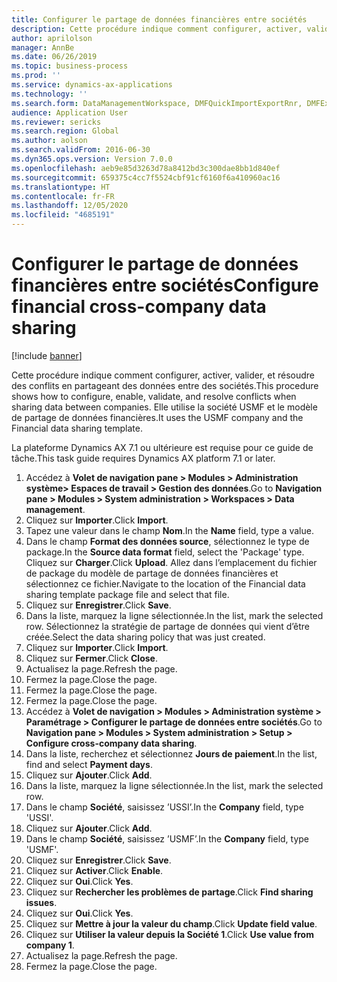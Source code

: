 ```yaml
---
title: Configurer le partage de données financières entre sociétés
description: Cette procédure indique comment configurer, activer, valider, et résoudre des conflits en partageant des données entre des sociétés.
author: aprilolson
manager: AnnBe
ms.date: 06/26/2019
ms.topic: business-process
ms.prod: ''
ms.service: dynamics-ax-applications
ms.technology: ''
ms.search.form: DataManagementWorkspace, DMFQuickImportExportRnr, DMFExecutionHistoryWorkspace, DMFExecutionHistorySummary, DMFExecutionHistoryEntities,  SysDataSharingConfiguration, SysDataSharingDiscrepencies
audience: Application User
ms.reviewer: sericks
ms.search.region: Global
ms.author: aolson
ms.search.validFrom: 2016-06-30
ms.dyn365.ops.version: Version 7.0.0
ms.openlocfilehash: aeb9e85d3263d78a8412bd3c300dae8bb1d840ef
ms.sourcegitcommit: 659375c4cc7f5524cbf91cf6160f6a410960ac16
ms.translationtype: HT
ms.contentlocale: fr-FR
ms.lasthandoff: 12/05/2020
ms.locfileid: "4685191"
---
```

# <a name="configure-financial-cross-company-data-sharing"></a><span data-ttu-id="de945-103">Configurer le partage de données financières entre sociétés</span><span class="sxs-lookup"><span data-stu-id="de945-103">Configure financial cross-company data sharing</span></span>

[!include [banner](../../includes/banner.md)]

<span data-ttu-id="de945-104">Cette procédure indique comment configurer, activer, valider, et résoudre des conflits en partageant des données entre des sociétés.</span><span class="sxs-lookup"><span data-stu-id="de945-104">This procedure shows how to configure, enable, validate, and resolve conflicts when sharing data between companies.</span></span> <span data-ttu-id="de945-105">Elle utilise la société USMF et le modèle de partage de données financières.</span><span class="sxs-lookup"><span data-stu-id="de945-105">It uses the USMF company and the Financial data sharing template.</span></span>

<span data-ttu-id="de945-106">La plateforme Dynamics AX 7.1 ou ultérieure est requise pour ce guide de tâche.</span><span class="sxs-lookup"><span data-stu-id="de945-106">This task guide requires Dynamics AX platform 7.1 or later.</span></span>

1. <span data-ttu-id="de945-107">Accédez à **Volet de navigation pane > Modules > Administration système> Espaces de travail > Gestion des données**.</span><span class="sxs-lookup"><span data-stu-id="de945-107">Go to **Navigation pane > Modules > System administration > Workspaces > Data management**.</span></span>
2. <span data-ttu-id="de945-108">Cliquez sur **Importer**.</span><span class="sxs-lookup"><span data-stu-id="de945-108">Click **Import**.</span></span>
3. <span data-ttu-id="de945-109">Tapez une valeur dans le champ **Nom**.</span><span class="sxs-lookup"><span data-stu-id="de945-109">In the **Name** field, type a value.</span></span>
4. <span data-ttu-id="de945-110">Dans le champ **Format des données source**, sélectionnez le type de package.</span><span class="sxs-lookup"><span data-stu-id="de945-110">In the **Source data format** field, select the 'Package' type.</span></span> <span data-ttu-id="de945-111">Cliquez sur **Charger**.</span><span class="sxs-lookup"><span data-stu-id="de945-111">Click **Upload**.</span></span> <span data-ttu-id="de945-112">Allez dans l’emplacement du fichier de package du modèle de partage de données financières et sélectionnez ce fichier.</span><span class="sxs-lookup"><span data-stu-id="de945-112">Navigate to the location of the Financial data sharing template package file and select that file.</span></span>
5. <span data-ttu-id="de945-113">Cliquez sur **Enregistrer**.</span><span class="sxs-lookup"><span data-stu-id="de945-113">Click **Save**.</span></span>
6. <span data-ttu-id="de945-114">Dans la liste, marquez la ligne sélectionnée.</span><span class="sxs-lookup"><span data-stu-id="de945-114">In the list, mark the selected row.</span></span> <span data-ttu-id="de945-115">Sélectionnez la stratégie de partage de données qui vient d’être créée.</span><span class="sxs-lookup"><span data-stu-id="de945-115">Select the data sharing policy that was just created.</span></span>  
7. <span data-ttu-id="de945-116">Cliquez sur **Importer**.</span><span class="sxs-lookup"><span data-stu-id="de945-116">Click **Import**.</span></span>
8. <span data-ttu-id="de945-117">Cliquez sur **Fermer**.</span><span class="sxs-lookup"><span data-stu-id="de945-117">Click **Close**.</span></span>
9. <span data-ttu-id="de945-118">Actualisez la page.</span><span class="sxs-lookup"><span data-stu-id="de945-118">Refresh the page.</span></span>
10. <span data-ttu-id="de945-119">Fermez la page.</span><span class="sxs-lookup"><span data-stu-id="de945-119">Close the page.</span></span>
11. <span data-ttu-id="de945-120">Fermez la page.</span><span class="sxs-lookup"><span data-stu-id="de945-120">Close the page.</span></span>
12. <span data-ttu-id="de945-121">Fermez la page.</span><span class="sxs-lookup"><span data-stu-id="de945-121">Close the page.</span></span>
13. <span data-ttu-id="de945-122">Accédez à **Volet de navigation > Modules > Administration système > Paramétrage > Configurer le partage de données entre sociétés**.</span><span class="sxs-lookup"><span data-stu-id="de945-122">Go to **Navigation pane > Modules > System administration > Setup > Configure cross-company data sharing**.</span></span>
14. <span data-ttu-id="de945-123">Dans la liste, recherchez et sélectionnez **Jours de paiement**.</span><span class="sxs-lookup"><span data-stu-id="de945-123">In the list, find and select **Payment days**.</span></span>
15. <span data-ttu-id="de945-124">Cliquez sur **Ajouter**.</span><span class="sxs-lookup"><span data-stu-id="de945-124">Click **Add**.</span></span>
16. <span data-ttu-id="de945-125">Dans la liste, marquez la ligne sélectionnée.</span><span class="sxs-lookup"><span data-stu-id="de945-125">In the list, mark the selected row.</span></span>
17. <span data-ttu-id="de945-126">Dans le champ **Société**, saisissez ’USSI’.</span><span class="sxs-lookup"><span data-stu-id="de945-126">In the **Company** field, type 'USSI'.</span></span>
18. <span data-ttu-id="de945-127">Cliquez sur **Ajouter**.</span><span class="sxs-lookup"><span data-stu-id="de945-127">Click **Add**.</span></span>
19. <span data-ttu-id="de945-128">Dans le champ **Société**, saisissez ’USMF’.</span><span class="sxs-lookup"><span data-stu-id="de945-128">In the **Company** field, type 'USMF'.</span></span>
20. <span data-ttu-id="de945-129">Cliquez sur **Enregistrer**.</span><span class="sxs-lookup"><span data-stu-id="de945-129">Click **Save**.</span></span>
21. <span data-ttu-id="de945-130">Cliquez sur **Activer**.</span><span class="sxs-lookup"><span data-stu-id="de945-130">Click **Enable**.</span></span>
22. <span data-ttu-id="de945-131">Cliquez sur **Oui**.</span><span class="sxs-lookup"><span data-stu-id="de945-131">Click **Yes**.</span></span>
23. <span data-ttu-id="de945-132">Cliquez sur **Rechercher les problèmes de partage**.</span><span class="sxs-lookup"><span data-stu-id="de945-132">Click **Find sharing issues**.</span></span>
24. <span data-ttu-id="de945-133">Cliquez sur **Oui**.</span><span class="sxs-lookup"><span data-stu-id="de945-133">Click **Yes**.</span></span>
25. <span data-ttu-id="de945-134">Cliquez sur **Mettre à jour la valeur du champ**.</span><span class="sxs-lookup"><span data-stu-id="de945-134">Click **Update field value**.</span></span>
26. <span data-ttu-id="de945-135">Cliquez sur **Utiliser la valeur depuis la Société 1**.</span><span class="sxs-lookup"><span data-stu-id="de945-135">Click **Use value from company 1**.</span></span>
27. <span data-ttu-id="de945-136">Actualisez la page.</span><span class="sxs-lookup"><span data-stu-id="de945-136">Refresh the page.</span></span>
28. <span data-ttu-id="de945-137">Fermez la page.</span><span class="sxs-lookup"><span data-stu-id="de945-137">Close the page.</span></span>

